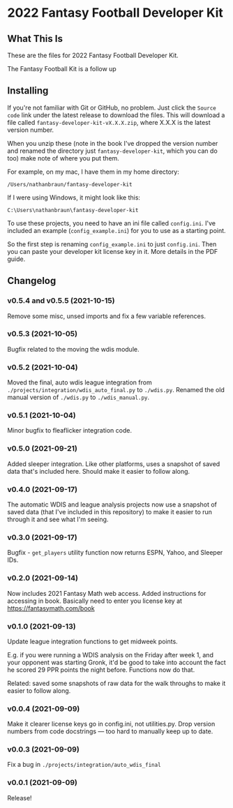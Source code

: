 # 2022 Fantasy Football Developer Kit
## What This Is
These are the files for 2022 Fantasy Football Developer Kit.

The Fantasy Football Kit is a follow up

## Installing
If you're not familiar with Git or GitHub, no problem. Just click the `Source
code` link under the latest release to download the files.  This will download
a file called `fantasy-developer-kit-vX.X.X.zip`, where X.X.X is the latest version
number.

When you unzip these (note in the book I've dropped the version number and
renamed the directory just `fantasy-developer-kit`, which you can do too) make
note of where you put them.

For example, on my mac, I have them in my home directory:

`/Users/nathanbraun/fantasy-developer-kit`

If I were using Windows, it might look like this:

`C:\Users\nathanbraun\fantasy-developer-kit`

To use these projects, you need to have an ini file called `config.ini`. I've
included an example (`config_example.ini`) for you to use as a starting point.

So the first step is renaming `config_example.ini` to just `config.ini`. Then
you can paste your developer kit license key in it. More details in the PDF
guide.

## Changelog
### v0.5.4 and v0.5.5 (2021-10-15)
Remove some misc, unsed imports and fix a few variable references.

### v0.5.3 (2021-10-05)
Bugfix related to the moving the wdis module.

### v0.5.2 (2021-10-04)
Moved the final, auto wdis league integration from
`./projects/integration/wdis_auto_final.py` to `./wdis.py`. Renamed the old
manual version of `./wdis.py` to `./wdis_manual.py`.

### v0.5.1 (2021-10-04)
Minor bugfix to fleaflicker integration code.

### v0.5.0 (2021-09-21)
Added sleeper integration. Like other platforms, uses a snapshot of saved data
that's included here. Should make it easier to follow along.

### v0.4.0 (2021-09-17)
The automatic WDIS and league analysis projects now use a snapshot of saved
data (that I've included in this repository) to make it easier to run through
it and see what I'm seeing.

### v0.3.0 (2021-09-17)
Bugfix - `get_players` utility function now returns ESPN, Yahoo, and Sleeper
IDs.

### v0.2.0 (2021-09-14)
Now includes 2021 Fantasy Math web access. Added instructions for accessing in
book. Basically need to enter you license key at https://fantasymath.com/book

### v0.1.0 (2021-09-13)
Update league integration functions to get midweek points.

E.g. if you were running a WDIS analysis on the Friday after week 1, and your
opponent was starting Gronk, it'd be good to take into account the fact he
scored 29 PPR points the night before. Functions now do that.

Related: saved some snapshots of raw data for the walk throughs to make it
easier to follow along.

### v0.0.4 (2021-09-09)
Make it clearer license keys go in config.ini, not utilities.py. Drop version
numbers from code docstrings — too hard to manually keep up to date.

### v0.0.3 (2021-09-09)
Fix a bug in `./projects/integration/auto_wdis_final`

### v0.0.1 (2021-09-09)
Release!
